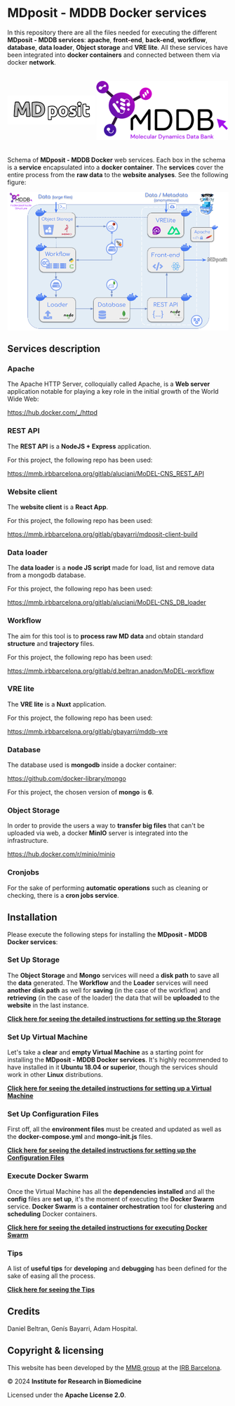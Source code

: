 
# MDposit - MDDB Docker services

In this repository there are all the files needed for executing the different **MDposit - MDDB services**: **apache**, **front-end**, **back-end**, **workflow**, **database**, **data loader**, **Object storage** and **VRE lite**. All these services have been integrated into **docker containers** and connected between them via docker **network**. 

<div align="center" style="display:flex;align-items:center;justify-content:space-around;padding:20px 0;">
<a href="https://mdposit.mddbr.eu/"><img src="readme/logo-mdposit.png" alt="mdposit" width="200"/></a><a href="https://mddbr.eu"><img src="readme/logo-MDDB.png" alt="MDDB" width="300"/></a>
</div>

Schema of **MDposit - MDDB Docker** web services. Each box in the schema is a **service** encapsulated into a **docker container**. The **services** cover the entire process from the **raw data** to the **website analyses**. See the following figure:

<div align="center" style="display:flex;align-items:center;justify-content:space-around;">
<img src="readme/schema.png" alt="mdposit" />
</div>

## Services description

### Apache

The Apache HTTP Server, colloquially called Apache, is a **Web server** application notable for playing a key role in the initial growth of the World Wide Web:

https://hub.docker.com/_/httpd

### REST API

The **REST API** is a **NodeJS + Express** application.

For this project, the following repo has been used:

https://mmb.irbbarcelona.org/gitlab/aluciani/MoDEL-CNS_REST_API

### Website client

The **website client** is a **React App**.

For this project, the following repo has been used:

https://mmb.irbbarcelona.org/gitlab/gbayarri/mdposit-client-build

### Data loader

The **data loader** is a  **node JS script** made for load, list and remove data from a mongodb database.

For this project, the following repo has been used:

https://mmb.irbbarcelona.org/gitlab/aluciani/MoDEL-CNS_DB_loader

### Workflow

The aim for this tool is to **process raw MD data** and obtain standard **structure** and **trajectory** files.

For this project, the following repo has been used:

https://mmb.irbbarcelona.org/gitlab/d.beltran.anadon/MoDEL-workflow

### VRE lite

The **VRE lite** is a **Nuxt** application.

For this project, the following repo has been used:

https://mmb.irbbarcelona.org/gitlab/gbayarri/mddb-vre

### Database

The database used is **mongodb** inside a docker container:

https://github.com/docker-library/mongo

For this project, the chosen version of **mongo** is **6**.

### Object Storage

In order to provide the users a way to **transfer big files** that can't be uploaded via web, a docker **MinIO** server is integrated into the infrastructure.

https://hub.docker.com/r/minio/minio

### Cronjobs

For the sake of performing **automatic operations** such as cleaning or checking, there is a **cron jobs service**.

## Installation

Please execute the following steps for installing the **MDposit - MDDB Docker services**:

### Set Up Storage

The **Object Storage** and **Mongo** services will need a **disk path** to save all the **data** generated. The **Workflow** and the **Loader** services will need **another disk path** as well for **saving** (in the case of the workflow) and **retrieving** (in the case of the loader) the data that will be **uploaded** to the **website** in the last instance.

[**Click here for seeing the detailed instructions for setting up the Storage**](readme/disks.md)

### Set Up Virtual Machine

Let's take a **clear** and **empty Virtual Machine** as a starting point for installing the **MDposit - MDDB Docker services**. It's highly recommended to have installed in it **Ubuntu 18.04 or superior**, though the services should work in other **Linux** distributions.

[**Click here for seeing the detailed instructions for setting up a Virtual Machine**](readme/setup.md)

### Set Up Configuration Files

First off, all the **environment files** must be created and updated as well as the **docker-compose.yml** and **mongo-init.js** files. 

[**Click here for seeing the detailed instructions for setting up the Configuration Files**](readme/config.md)

### Execute Docker Swarm

Once the Virtual Machine has all the **dependencies installed** and all the **config** files are **set up**, it's the moment of executing the **Docker Swarm** service. **Docker Swarm** is a **container orchestration** tool for **clustering** and **scheduling** Docker containers. 

[**Click here for seeing the detailed instructions for executing Docker Swarm**](readme/docker-swarm.md)

### Tips

A list of **useful tips** for **developing** and **debugging** has been defined for the sake of easing all the process.

[**Click here for seeing the Tips**](readme/tips.md)

## Credits

Daniel Beltran, Genís Bayarri, Adam Hospital.

## Copyright & licensing

This website has been developed by the [MMB group](https://mmb.irbbarcelona.org) at the [IRB Barcelona](https://irbbarcelona.org).

© 2024 **Institute for Research in Biomedicine**

Licensed under the **Apache License 2.0**.